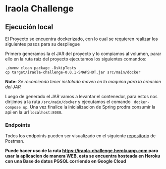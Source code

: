 # Iraola Challenge

## Ejecución local

El Proyecto se encuentra dockerizado, con lo cual se requieren realizar los siguientes pasos para su despliegue

Primero generamos la el JAR del proyecto y lo compiamos al volumen, parar ello en la ruta raiz del proyecto ejecutamos
los siguientes comandos:

```
./mvnw clean package -DskipTests
cp target/iraola-challenge-0.0.1-SNAPSHOT.jar src/main/docker
```
**Note:** *Se recomienda tener instalado maven en la maquina para la creacion del JAR*

Luego de generado el JAR vamos a levantar el contenedor, para estos nos dirijimos a la ruta ```/src/main/docker``` y ejecutamos el  comando
``` docker-compose up```. Una vez finalice la inicializacion de Spring prodra consumir la api en la url ```localhost:8080```.

### Endpoints

Todos los endpoints pueden ser visualizado en el siguiente [repositorio](https://documenter.getpostman.com/view/6683968/UVksLtt2) de Postman.

**Puede hacer uso de la ruta https://iraola-challenge.herokuapp.com para usar la aplicacion de manera WEB, esta se encuentra hosteada en Heroku con una Base de datos PGSQL corriendo en Google Cloud**
